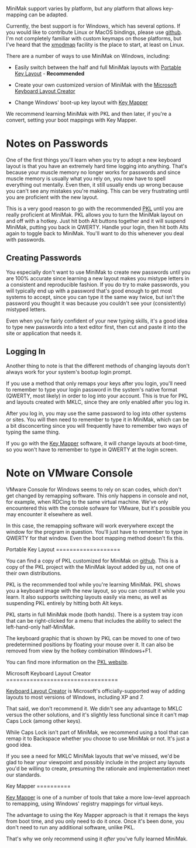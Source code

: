 MiniMak support varies by platform, but any platform that allows
key-mapping can be adapted.

Currently, the best support is for Windows, which has several options.
If you would like to contribute Linux or MacOS bindings, please use
[github](http://github.com/lilleyt/minimak).  I'm not completely
familiar with custom keymaps on those platforms, but I've heard that the
[xmodmap](http://blacketernal.wordpress.com/set-up-key-mappings-with-xmodmap/)
facility is the place to start, at least on Linux.

There are a number of ways to use MiniMak on Windows, including:

  - Easily switch between the half and full MiniMak layouts with [Portable
Key Layout](#pkl) - **Recommended**

  - Create your own customized version of MiniMak with the [Microsoft
Keyboard Layout Creator](#mklc)

  - Change Windows' boot-up key layout with [Key Mapper](#km)

We recommend learning MiniMak with PKL and then later, if you're a
convert, setting your boot mappings with Key Mapper.

Notes on Passwords
===================

One of the first things you'll learn when you try to adopt a new
keyboard layout is that you have an extremely hard time logging into
anything.  That's because your muscle memory no longer works for
passwords and since muscle memory is usually what you rely on, you now
have to spell everything out mentally.  Even then, it still usually ends
up wrong because you can't see any mistakes you're making.  This can be
very frustrating until you are proficient with the new layout.

This is a very good reason to go with the recommended [PKL](#pkl) until
you are really proficient at MiniMak.  PKL allows you to turn the
MiniMak layout on and off with a hotkey.  Just hit both Alt buttons
together and it will suspend MiniMak, putting you back in QWERTY.
Handle your login, then hit both Alts again to toggle back to MiniMak.
You'll want to do this whenever you deal with passwords.

Creating Passwords
------------------

You especially don't want to use MiniMak to create new passwords until
you are 100% accurate since learning a new layout makes you mistype
letters in a consistent and reproducible fashion.  If you do try to make
passwords, you will typically end up with a password that's good enough
to get most systems to accept, since you can type it the same way twice,
but isn't the password you thought it was because you couldn't see
your (consistently) mistyped letters.

Even when you're fairly confident of your new typing skills, it's a good
idea to type new passwords into a text editor first, then cut and paste
it into the site or application that needs it.

Logging In
----------

Another thing to note is that the different methods of changing layouts
don't always work for your system's bootup login prompt.

If you use a method that only remaps your keys after you login, you'll
need to remember to type your login password in the system's native
format (QWERTY, most likely) in order to log into your account.  This is
true for PKL and layouts created with MKLC, since they are only enabled
after you log in.

After you log in, you may use the same password to log into other
systems or sites.  You will then need to remember to type it in MiniMak,
which can be a bit disconcerting since you will frequently have
to remember two ways of typing the same thing.

If you go with the [Key Mapper](#km) software, it will change layouts at
boot-time, so you won't have to remember to type in QWERTY at the login
screen.

Note on VMware Console
======================

VMware Console for Windows seems to rely on scan codes, which don't get
changed by remapping software.  This only happens in console and not,
for example, when RDCing to the same virtual machine.  We've only
encountered this with the console sofware for VMware, but it's possible
you may encounter it elsewhere as well.
 
In this case, the remapping software will work everywhere except the
window for the program in question. You'll just have to remember to type
in QWERTY for that window.  Even the boot mapping method doesn't fix
this.

<a id="pkl">
Portable Key Layout
===================
</a>

You can find a copy of PKL customized for MiniMak on
[github](https://github.com/downloads/lilleyt/minimak/pkl.zip).  This is
a copy of the PKL project with the MiniMak layout added by us, not one
of their own distributions.

PKL is the recommended tool while you're learning MiniMak.  PKL shows
you a keyboard image with the new layout, so you can consult it while
you learn.  It also supports switching layouts easily via menu, as well
as suspending PKL entirely by hitting both Alt keys.

PKL starts in full MiniMak mode (both hands). There is a system tray
icon that can be right-clicked for a menu that includes the ability to
select the left-hand-only half-MiniMak.

The keyboard graphic that is shown by PKL can be moved to one of two
predetermined positions by floating your mouse over it.  It can also be
removed from view by the hotkey combination Windows+F1.

You can find more information on the
[PKL website](http://pkl.sourceforge.net/).

<a id="mklc">
Microsoft Keyboard Layout Creator
=================================
</a>

[Keyboard Layout
Creator](http://www.microsoft.com/globaldev/tools/msklc.mspx) is
Microsoft's officially-supported way of adding layouts to most versions
of Windows, including XP and 7.

That said, we don't recommend it.  We didn't see any advantage to MKLC
versus the other solutions, and it's slightly less functional since it
can't map Caps Lock (among other keys).

While Caps Lock isn't part of MiniMak, we recommend using a tool that
can remap it to Backspace whether you choose to use MiniMak or not.
It's just a good idea.

If you see a need for MKLC MiniMak layouts that we've missed, we'd be
glad to hear your viewpoint and possibly include in the project any
layouts you'd be willing to create, presuming the rationale and
implementation meet our standards.

<a id="km">
Key Mapper
==========
</a>

[Key Mapper](http://code.google.com/p/keymapper/) is one of a number of
tools that take a more low-level approach to remapping, using Windows'
registry mappings for virtual keys.

The advantage to using the Key Mapper approach is that it remaps the
keys from boot time, and you only need to do it once.  Once it's been
done, you don't need to run any additional software, unlike PKL.

That's why we only recommend using it *after* you've fully learned
MiniMak.
